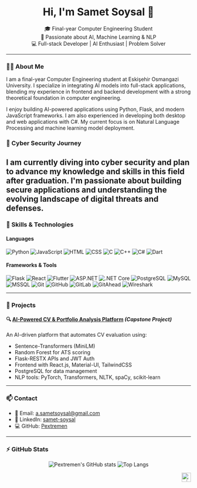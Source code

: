 <h1 align="center">Hi, I'm Samet Soysal 👋</h1>
<p align="center">
  🎓 Final-year Computer Engineering Student <br>
  🧠 Passionate about AI, Machine Learning & NLP <br>
  💻 Full-stack Developer | AI Enthusiast | Problem Solver
</p>

---

### 🧑‍💻 About Me
I am a final-year Computer Engineering student at Eskişehir Osmangazi University. I specialize in integrating AI models into full-stack applications, blending my experience in frontend and backend development with a strong theoretical foundation in computer engineering. 

I enjoy building AI-powered applications using Python, Flask, and modern JavaScript frameworks. I am also experienced in developing both desktop and web applications with C#. My current focus is on Natural Language Processing and machine learning model deployment.

### 🔐 Cyber Security Journey
I am currently diving into cyber security and plan to advance my knowledge and skills in this field after graduation. I'm passionate about building secure applications and understanding the evolving landscape of digital threats and defenses.
---

### 🚀 Skills & Technologies

#### Languages
![Python](https://img.shields.io/badge/-Python-3776AB?style=flat&logo=python&logoColor=white)
![JavaScript](https://img.shields.io/badge/-JavaScript-F7DF1E?style=flat&logo=javascript&logoColor=black)
![HTML](https://img.shields.io/badge/-HTML-E34F26?style=flat&logo=html5&logoColor=white)
![CSS](https://img.shields.io/badge/-CSS-1572B6?style=flat&logo=css3&logoColor=white)
![C](https://img.shields.io/badge/-C-A8B9CC?style=flat&logo=c&logoColor=black)
![C++](https://img.shields.io/badge/-C++-00599C?style=flat&logo=c%2B%2B&logoColor=white)
![C#](https://img.shields.io/badge/-C%23-239120?style=flat&logo=c-sharp&logoColor=white)
![Dart](https://img.shields.io/badge/-Dart-0175C2?style=flat&logo=dart&logoColor=white)

#### Frameworks & Tools
![Flask](https://img.shields.io/badge/-Flask-000000?style=flat&logo=flask)
![React](https://img.shields.io/badge/-React-20232A?style=flat&logo=react&logoColor=61DAFB)
![Flutter](https://img.shields.io/badge/-Flutter-02569B?style=flat&logo=flutter&logoColor=white)
![ASP.NET](https://img.shields.io/badge/-ASP.NET-512BD4?style=flat&logo=dotnet&logoColor=white)
![.NET Core](https://img.shields.io/badge/-.NET_Core-512BD4?style=flat&logo=dotnet&logoColor=white)
![PostgreSQL](https://img.shields.io/badge/-PostgreSQL-336791?style=flat&logo=postgresql&logoColor=white)
![MySQL](https://img.shields.io/badge/-MySQL-4479A1?style=flat&logo=mysql&logoColor=white)
![MSSQL](https://img.shields.io/badge/-Microsoft%20SQL%20Server-CC2927?style=flat&logo=microsoft%20sql%20server&logoColor=white)
![Git](https://img.shields.io/badge/-Git-F05032?style=flat&logo=git&logoColor=white)
![GitHub](https://img.shields.io/badge/-GitHub-181717?style=flat&logo=github)
![GitLab](https://img.shields.io/badge/-GitLab-FCA326?style=flat&logo=gitlab&logoColor=white)
![GitAhead](https://img.shields.io/badge/-GitAhead-00B4AB?style=flat&logo=git&logoColor=white)
![Wireshark](https://img.shields.io/badge/-Wireshark-1679A7?style=flat&logo=wireshark&logoColor=white)

---

### 📌 Projects

#### 🔍 [AI-Powered CV & Portfolio Analysis Platform](https://github.com/Pextremen) *(Capstone Project)*  
An AI-driven platform that automates CV evaluation using:
- Sentence-Transformers (MiniLM)
- Random Forest for ATS scoring
- Flask-RESTX APIs and JWT Auth
- Frontend with React.js, Material-UI, TailwindCSS
- PostgreSQL for data management
- NLP tools: PyTorch, Transformers, NLTK, spaCy, scikit-learn

---

### 📫 Contact
- 📧 Email: a.sametsoysal@gmail.com  
- 🔗 LinkedIn: [samet-soysal](https://linkedin.com/in/samet-soysal-92b2101ba)  
- 💻 GitHub: [Pextremen](https://github.com/Pextremen)

---

### ⚡ GitHub Stats
<p align="center">
  <img src="https://github-readme-stats.vercel.app/api?username=Pextremen&show_icons=true&theme=default" alt="Pextremen's GitHub stats" />
  <img src="https://github-readme-stats.vercel.app/api/top-langs/?username=Pextremen&layout=compact" alt="Top Langs" />
</p>

<div align="right">
  <img src="https://visitor-badge.laobi.icu/badge?page_id=Pextremen" alt="visitor badge" height="25"/>
</div>
